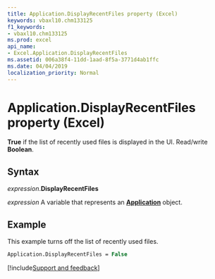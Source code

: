 ```yaml
---
title: Application.DisplayRecentFiles property (Excel)
keywords: vbaxl10.chm133125
f1_keywords:
- vbaxl10.chm133125
ms.prod: excel
api_name:
- Excel.Application.DisplayRecentFiles
ms.assetid: 006a38f4-11dd-1aad-8f5a-3771d4ab1ffc
ms.date: 04/04/2019
localization_priority: Normal
---
```



# Application.DisplayRecentFiles property (Excel)

**True** if the list of recently used files is displayed in the UI. Read/write **Boolean**.


## Syntax

_expression_.**DisplayRecentFiles**

_expression_ A variable that represents an **[Application](Excel.Application(object).md)** object.


## Example

This example turns off the list of recently used files.

```vb
Application.DisplayRecentFiles = False
```




[!include[Support and feedback](~/includes/feedback-boilerplate.md)]